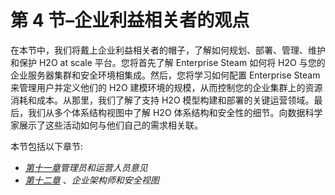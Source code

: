 

# 第 4 节–企业利益相关者的观点

在本节中，我们将戴上企业利益相关者的帽子，了解如何规划、部署、管理、维护和保护 H2O at scale 平台。您将首先了解 Enterprise Steam 如何将 H2O 与您的企业服务器集群和安全环境相集成。然后，您将学习如何配置 Enterprise Steam 来管理用户并定义他们的 H2O 建模环境的规模，从而控制您的企业集群上的资源消耗和成本。从那里，我们了解了支持 H2O 模型构建和部署的关键运营领域。最后，我们从多个体系结构视图中了解 H2O 体系结构和安全性的细节。向数据科学家展示了这些活动如何与他们自己的需求相关联。

本节包括以下章节:

*   [*第十一章*](B16721_11_Final_SK_ePub.xhtml#_idTextAnchor207)*管理员和运营人员意见*
*   [*第十二章*](B16721_12_Final_SK_ePub.xhtml#_idTextAnchor226) 、*企业架构师和安全视图*